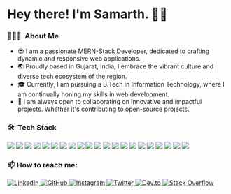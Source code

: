 # Hey there! I'm Samarth. 👋🏻

<!-- ## :technologist: I'm Samarth Dadhaniya. -->
<h3> 👨🏻‍💻 &nbsp;About Me </h3>

* 😎 I am a passionate MERN-Stack Developer, dedicated to crafting dynamic and responsive web applications.
* 🌏 Proudly based in Gujarat, India, I embrace the vibrant culture and diverse tech ecosystem of the region.
* 🎓 Currently, I am pursuing a B.Tech in Information Technology, where I am continually honing my skills in web development.
* 🤝 I am always open to collaborating on innovative and impactful projects. Whether it's contributing to open-source projects.

<!--
😎  A MERN-Stack Developer
🌍  I'm based in Gujarat, India
🖥️ Currently pursuing B.Tech IT
🤝  I'm open to collaborating on interesting projects as a developer
-->

<h3> 🛠 &nbsp;Tech Stack</h3>


<!--
![My Skills](https://skillicons.dev/icons?i=html,css,js,bootstrap,tailwind,ts,react,nodejs,express,mongodb,mysql,npm,yarn,postman,vscode,notion,figma,xd,androidstudio,vercel,vite)
-->
<img src="https://img.shields.io/badge/html5-%23E34F26.svg?&style=for-the-badge&logo=html5&logoColor=white"/> <img src="https://img.shields.io/badge/css3-%231572B6.svg?&style=for-the-badge&logo=css3&logoColor=white"/> <img src="https://img.shields.io/badge/javascript-%23323330.svg?&style=for-the-badge&logo=javascript&logoColor=%23F7DF1E"/> <img src="https://img.shields.io/badge/bootstrap-%23563D7C.svg?&style=for-the-badge&logo=bootstrap&logoColor=white"/> <img src="https://img.shields.io/badge/tailwind-%2338B2AC.svg?&style=for-the-badge&logo=tailwind-css&logoColor=white"/> <img src="https://img.shields.io/badge/typescript-%232F73A5.svg?&style=for-the-badge&logo=typescript&logoColor=white"/> <img src="https://img.shields.io/badge/react-%2320232a.svg?&style=for-the-badge&logo=react&logoColor=%2361DAFB"/> <img src="https://img.shields.io/badge/node.js-%2343853D.svg?&style=for-the-badge&logo=node.js&logoColor=white"/> <img src="https://img.shields.io/badge/express-%23404D59.svg?&style=for-the-badge&logo=express&logoColor=white"/> <img src="https://img.shields.io/badge/mongodb-%234ea94b.svg?&style=for-the-badge&logo=mongodb&logoColor=white"/> <img src="https://img.shields.io/badge/mysql-%2300f.svg?&style=for-the-badge&logo=mysql&logoColor=white"/> <img src="https://img.shields.io/badge/npm-%230E9F4F.svg?&style=for-the-badge&logo=npm&logoColor=white"/> <img src="https://img.shields.io/badge/yarn-%232C8EBB.svg?&style=for-the-badge&logo=yarn&logoColor=white"/> <img src="https://img.shields.io/badge/postman-%23FF6C37.svg?&style=for-the-badge&logo=postman&logoColor=white"/> <img src="https://img.shields.io/badge/vscode-%23007ACC.svg?&style=for-the-badge&logo=visual-studio-code&logoColor=white"/> <img src="https://img.shields.io/badge/notion-%23000000.svg?&style=for-the-badge&logo=notion&logoColor=white"/> <img src="https://img.shields.io/badge/figma-%23F24E1E.svg?&style=for-the-badge&logo=figma&logoColor=white"/> <img src="https://img.shields.io/badge/adobe%20xd-%23FF26BE.svg?&style=for-the-badge&logo=adobe%20xd&logoColor=white"/> <img src="https://img.shields.io/badge/android%20studio-%2300A896.svg?&style=for-the-badge&logo=android-studio&logoColor=white"/> <img src="https://img.shields.io/badge/vercel-%23000000.svg?&style=for-the-badge&logo=vercel&logoColor=white"/> <img src="https://img.shields.io/badge/vite-%237C3AED.svg?&style=for-the-badge&logo=vite&logoColor=white"/>


<h3> 📫 How to reach me: </h3>
<!--
[![Contact with me](https://skillicons.dev/icons?i=linkedin)](https://www.linkedin.com/in/samarth-dadhaniya) 
[![Contact with me](https://skillicons.dev/icons?i=github)](https://github.com/samarthdadhaniya) 
[![Contact with me](https://skillicons.dev/icons?i=instagram)](https://instagram.com/samarth_14_1_?igshid=ZDdkNTZiNTM=)
[![Contact with me](https://skillicons.dev/icons?i=twitter)](https://twitter.com/SAMARTH_14_1)
[![Contact with me](https://skillicons.dev/icons?i=devto)](https://dev.to/samarth14)
[![Contact with me](https://skillicons.dev/icons?i=stackoverflow)](https://stackoverflow.com/)
-->

<p align="left">
  <a href="https://www.linkedin.com/in/samarth-dadhaniya" target="_blank">
    <img src="https://img.shields.io/badge/linkedin-%230A66C2.svg?&style=for-the-badge&logo=linkedin&logoColor=white" alt="LinkedIn"/>
  </a>
  <a href="https://github.com/samarthdadhaniya" target="_blank">
    <img src="https://img.shields.io/badge/github-%23121011.svg?&style=for-the-badge&logo=github&logoColor=white" alt="GitHub"/>
  </a>
  <a href="https://instagram.com/samarth_14_1_?igshid=ZDdkNTZiNTM=" target="_blank">
    <img src="https://img.shields.io/badge/instagram-%23E4405F.svg?&style=for-the-badge&logo=instagram&logoColor=white" alt="Instagram"/>
  </a>
  <a href="https://twitter.com/SAMARTH_14_1" target="_blank">
    <img src="https://img.shields.io/badge/twitter-%231DA1F2.svg?&style=for-the-badge&logo=twitter&logoColor=white" alt="Twitter"/>
  </a>
  <a href="https://dev.to/samarth14" target="_blank">
    <img src="https://img.shields.io/badge/dev.to-%230A0F24.svg?&style=for-the-badge&logo=dev.to&logoColor=white" alt="Dev.to"/>
  </a>
  <a href="https://stackoverflow.com/" target="_blank">
    <img src="https://img.shields.io/badge/stackoverflow-%23FE7A16.svg?&style=for-the-badge&logo=stackoverflow&logoColor=white" alt="Stack Overflow"/>
  </a>
</p>

<!--
**samarthdadhaniya/samarthdadhaniya** is a ✨ _special_ ✨ repository because its `README.md` (this file) appears on your GitHub profile.

Here are some ideas to get you started:

- 🔭 I’m currently working on ...
- 🌱 I’m currently learning ...
- 👯 I’m looking to collaborate on ...
- 🤔 I’m looking for help with ...
- 💬 Ask me about ...
- 📫 How to reach me: ...
- 😄 Pronouns: ...
- ⚡ Fun fact: ...
-->
